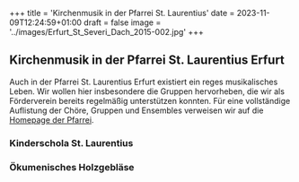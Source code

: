 +++
title = 'Kirchenmusik in der Pfarrei St. Laurentius'
date = 2023-11-09T12:24:59+01:00
draft = false
image = '../images/Erfurt_St_Severi_Dach_2015-002.jpg'
+++

## Kirchenmusik in der Pfarrei St. Laurentius Erfurt

Auch in der Pfarrei St. Laurentius Erfurt existiert ein reges musikalisches Leben. Wir wollen
hier insbesondere die Gruppen hervorheben, die wir als Förderverein bereits regelmäßig
unterstützen konnten. Für eine vollständige Auflistung der Chöre, Gruppen und Ensembles
verweisen wir auf die [Homepage der Pfarrei](https://www.st-laurentius-erfurt.de/ansprechpartner/kirchenmusik/).

### Kinderschola St. Laurentius



### Ökumenisches Holzgebläse
